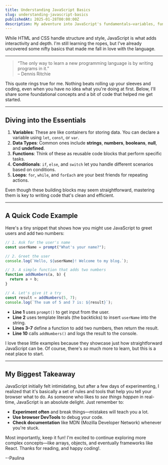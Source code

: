```yaml
---
title: Understanding JavaScript Basics
slug: understanding-javascript-basics
publishedAt: 2025-01-28T00:00:00Z
description: My adventure into JavaScript's fundamentals—variables, functions, loops, and more.
---
```

While HTML and CSS handle structure and style, JavaScript is what adds interactivity and depth. I'm still learning the ropes, but I've already uncovered some nifty basics that made me fall in love with the language.

---

> “The only way to learn a new programming language is by writing programs in it.”  
> – Dennis Ritchie

This quote rings true for me. Nothing beats rolling up your sleeves and coding, even when you have no idea what you're doing at first. Below, I'll share some foundational concepts and a bit of code that helped me get started.

---

## Diving into the Essentials

1. **Variables**: These are like containers for storing data. You can declare a variable using `let`, `const`, or `var`.
2. **Data Types**: Common ones include **strings**, **numbers**, **booleans**, **null**, and **undefined**.
3. **Functions**: Think of these as reusable code blocks that perform specific tasks.
4. **Conditionals**: `if`, `else`, and `switch` let you handle different scenarios based on conditions.
5. **Loops**: `for`, `while`, and `forEach` are your best friends for repeating actions.

Even though these building blocks may seem straightforward, mastering them is key to writing code that's clean and efficient.

---

## A Quick Code Example

Here's a tiny snippet that shows how you might use JavaScript to greet users and add two numbers:

```js
// 1. Ask for the user's name
const userName = prompt("What's your name?");

// 2. Greet the user
console.log(`Hello, ${userName}! Welcome to my blog.`);

// 3. A simple function that adds two numbers
function addNumbers(a, b) {
  return a + b;
}

// 4. Let's give it a try
const result = addNumbers(5, 7);
console.log(`The sum of 5 and 7 is: ${result}`);
```

- **Line 1** uses `prompt()` to get input from the user.
- **Line 2** uses template literals (the backticks) to insert `userName` into the string.
- **Lines 3–7** define a function to add two numbers, then return the result.
- **Line 10** calls `addNumbers()` and logs the result to the console.

I love these little examples because they showcase just how straightforward JavaScript can be. Of course, there's *so* much more to learn, but this is a neat place to start.

---

## My Biggest Takeaway

JavaScript initially felt intimidating, but after a few days of experimenting, I realized that it's basically a set of rules and tools that help you tell your browser what to do. As someone who likes to *see things happen* in real-time, JavaScript is an absolute delight. Just remember to:

- **Experiment often** and break things—mistakes will teach you a lot.
- **Use browser DevTools** to debug your code.
- **Check documentation** like MDN (Mozilla Developer Network) whenever you're stuck.

Most importantly, keep it fun! I'm excited to continue exploring more complex concepts—like arrays, objects, and eventually frameworks like React. Thanks for reading, and happy coding!.

--Paulina